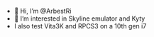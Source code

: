 - 👋 Hi, I’m @ArbestRi
- 👀 I’m interested in Skyline emulator and Kyty
- I also test Vita3K and RPCS3 on a 10th gen i7

<!---
ArbestRi/ArbestRi is a ✨ special ✨ repository because its `README.md` (this file) appears on your GitHub profile.
You can click the Preview link to take a look at your changes.
--->
